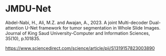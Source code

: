 # JMDU-Net

Abdel-Nabi, H., Ali, M.Z. and Awajan, A., 2023. A joint Multi-decoder Dual-attention U-Net framework for tumor segmentation in Whole Slide Images. Journal of King Saud University-Computer and Information Sciences, 35(10), p.101835.

https://www.sciencedirect.com/science/article/pii/S1319157823003890
